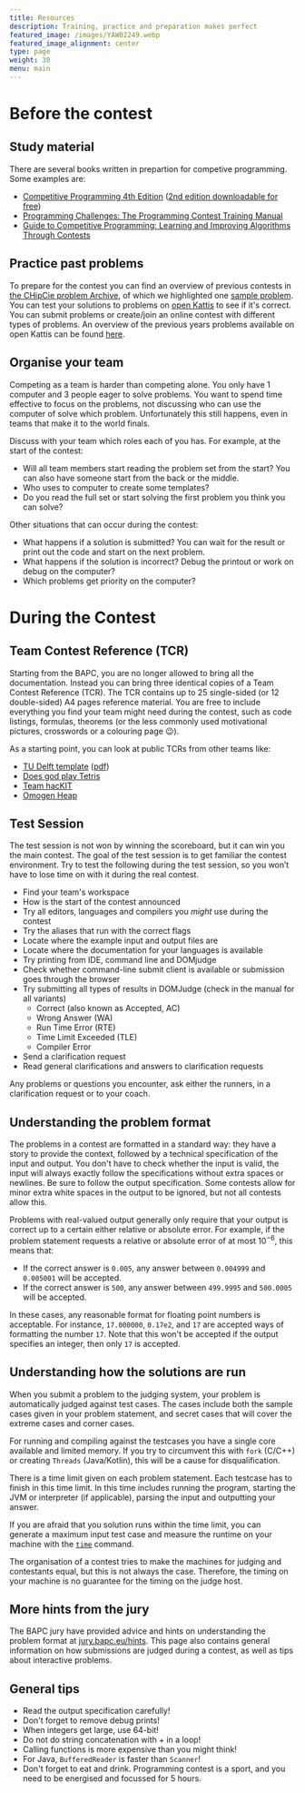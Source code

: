 ```yaml
---
title: Resources
description: Training, practice and preparation makes perfect
featured_image: /images/YAW02249.webp
featured_image_alignment: center
type: page
weight: 30
menu: main
---
```

# Before the contest
## Study material
There are several books written in prepartion for competive programming. Some examples are:
 * [Competitive Programming 4th Edition](https://cpbook.net/) ([2nd edition downloadable for free](https://cpbook.net/details?cp=2))
 * [Programming Challenges: The Programming Contest Training Manual](https://books.google.nl/books/about/Programming_Challenges.html)
 * [Guide to Competitive Programming: Learning and Improving Algorithms Through Contests](https://books.google.nl/books?id=3JbiDwAAQBAJ)

## Practice past problems
To prepare for the contest you can find an overview of previous contests in [the CHipCie problem Archive](/archive),
of which we highlighted one [sample problem](/sample).
You can test your solutions to problems on [open Kattis](https://open.kattis.com/) to see if it's correct.
You can submit problems or create/join an online contest with different types of problems.
An overview of the previous years problems available on open Kattis can be found [here](https://open.kattis.com/problem-sources).

## Organise your team
Competing as a team is harder than competing alone. You only have 1 computer and 3 people eager to solve problems.
You want to spend time effective to focus on the problems, not discussing who can use the computer of solve which problem.
Unfortunately this still happens, even in teams that make it to the world finals.

Discuss with your team which roles each of you has. For example, at the start of the contest:
 * Will all team members start reading the problem set from the start? You can also have someone start from the back or the middle.
 * Who uses to computer to create some templates?
 * Do you read the full set or start solving the first problem you think you can solve?

Other situations that can occur during the contest:
 * What happens if a solution is submitted? You can wait for the result or print out the code and start on the next problem.
 * What happens if the solution is incorrect? Debug the printout or work on debug on the computer?
 * Which problems get priority on the computer?

# During the Contest

## Team Contest Reference (TCR)
Starting from the BAPC, you are no longer allowed to bring all the documentation. Instead you can bring three identical
copies of a Team Contest Reference (TCR). The TCR contains up to 25 single-sided (or 12 double-sided) A4 pages reference
material. You are free to include everything you find your team might need during the contest, such as code listings,
formulas, theorems (or the less commonly used motivational pictures, crosswords or a colouring page 😉️).

As a starting point, you can look at public TCRs from other teams like:
 * [TU Delft template](/resources/tcr-template.zip) ([pdf](/resources/tcr.pdf))
 * [Does god play Tetris](https://github.com/alexjbest/icpc-tcr/blob/master/teamref.pdf)
 * [Team hacKIT](https://github.com/niklasb/tcr/blob/master/tcr.pdf)
 * [Omogen Heap](https://github.com/kth-competitive-programming/kactl/blob/main/kactl.pdf)

## Test Session
The test session is not won by winning the scoreboard, but it can win you the main contest.
The goal of the test session is to get familiar the contest environment. Try to test the following during the test session,
so you won’t have to lose time on with it during the real contest.
 * Find your team's workspace
 * How is the start of the contest announced
 * Try all editors, languages and compilers you *might* use during the contest
 * Try the aliases that run with the correct flags
 * Locate where the example input and output files are
 * Locate where the documentation for your languages is available
 * Try printing from IDE, command line and DOMjudge
 * Check whether command-line submit client is available or submission goes through the browser
 * Try submitting all types of results in DOMJudge (check in the manual for all variants)
   - Correct (also known as Accepted, AC)
   - Wrong Answer (WA)
   - Run Time Error (RTE)
   - Time Limit Exceeded (TLE)
   - Compiler Error
 * Send a clarification request
 * Read general clarifications and answers to clarification requests

Any problems or questions you encounter, ask either the runners, in a clarification request or to your coach.

## Understanding the problem format
The problems in a contest are formatted in a standard way: they have a story to provide the context, followed by a technical specification of the input and output.
You don't have to check whether the input is valid,
the input will always exactly follow the specifications
without extra spaces or newlines.
Be sure to follow the output specification.
Some contests allow for minor extra white spaces in the output to be ignored,
but not all contests allow this.

Problems with real-valued output generally only require that your output is correct up to a certain either relative or absolute error.
For example, if the problem statement requests a relative or absolute error of at most 10<sup>−6</sup>, this means that:

* If the correct answer is `0.005`, any answer between `0.004999` and `0.005001` will be accepted.
* If the correct answer is `500`, any answer between `499.9995` and `500.0005` will be accepted.

In these cases, any reasonable format for floating point numbers is acceptable. For instance, `17.000000`, `0.17e2`, and `17` are accepted ways of formatting the number `17`.
Note that this won't be accepted if the output specifies an integer, then only `17` is accepted.

## Understanding how the solutions are run
When you submit a problem to the judging system, your problem is automatically judged against test cases. The cases include both
the sample cases given in your problem statement, and secret cases that will cover the extreme cases and corner cases.

For running and compiling against the testcases you have a single core available and limited memory. If you try to
circumvent this with `fork` (C/C++) or creating `Threads` (Java/Kotlin), this will be a cause for disqualification.

There is a time limit given on each problem statement. Each testcase has to finish in this time limit. In this time includes
running the program, starting the JVM or interpreter (if applicable), parsing the input and outputting your answer.

If you are afraid that you solution runs within the time limit, you can generate
a maximum input test case and measure the runtime on your machine with the [`time`](https://www.man7.org/linux/man-pages/man1/time.1.html) command.

The organisation of a contest tries to make the machines for judging and contestants equal, but this is not always the case.
Therefore, the timing on your machine is no guarantee for the timing on the judge host.

## More hints from the jury
The BAPC jury have provided advice and hints on understanding the problem format at [jury.bapc.eu/hints](https://jury.bapc.eu/hints/).
This page also contains general information on how submissions are judged during a contest,
as well as tips about interactive problems.

## General tips
 * Read the output specification carefully!
 * Don't forget to remove debug prints!
 * When integers get large, use 64-bit!
 * Do not do string concatenation with + in a loop!
 * Calling functions is more expensive than you might think!
 * For Java, `BufferedReader` is faster than `Scanner`!
 * Don't forget to eat and drink. Programming contest is a sport, and you need to be energised and focussed for 5 hours.
